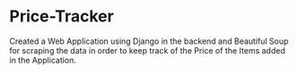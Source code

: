 # Price-Tracker
Created a Web Application using Django in the backend and Beautiful Soup for scraping the data in order to keep track of the Price of the Items added in the Application.
